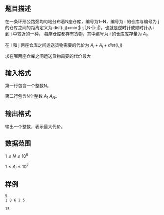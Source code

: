 ## 题目描述

在一条环形公路旁均匀地分布着N座仓库，编号为1~N，编号为 i 的仓库与编号为 j 的仓库之间的距离定义为 dist(i,j)=min⁡(|i-j|,N-|i-j|)，也就是逆时针或顺时针从 i 到 j 中较近的一种。
每座仓库都存有货物，其中编号为 i 的仓库库存量为 $A_i$。

在 i 和 j 两座仓库之间运送货物需要的代价为 $A_i + A_j + dist(i,j)$

求在哪两座仓库之间运送货物需要的代价最大

## 输入格式

第一行包含一个整数N。

第二行包含N个整数 $A_1~A_N$。

## 输出格式

输出一个整数，表示最大代价。


## 数据范围

$1 \leq N \leq 10^6$

$1 \leq A_i \leq 10^7$

## 样例

```input1
5
1 8 6 2 5
```

```output1
15
```

